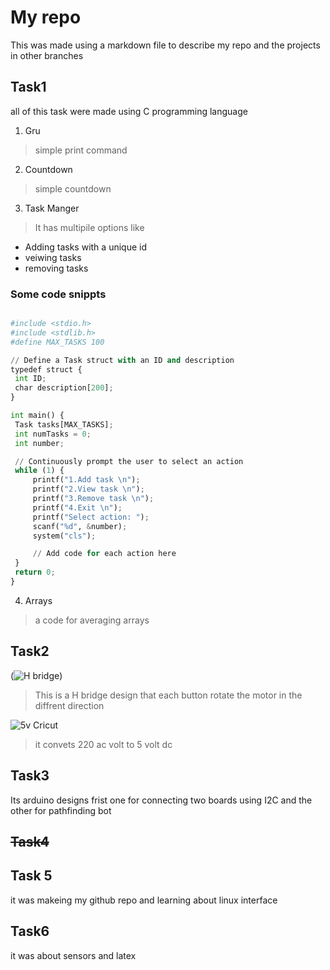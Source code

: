 # My repo 

This was made using a markdown file to describe my repo and the projects in other branches 

## Task1
all of this task were made using C programming language

 1. Gru

   > simple print command

 2. Countdown

   > simple countdown

 3. Task Manger

   > It has multipile options like

   - Adding tasks with a unique id 
   - veiwing tasks
   - removing tasks 

   ### Some code snippts ###
   ```py

   #include <stdio.h>
#include <stdlib.h>
#define MAX_TASKS 100

// Define a Task struct with an ID and description
typedef struct {
    int ID;
    char description[200];
}

int main() {
    Task tasks[MAX_TASKS];
    int numTasks = 0;
    int number;

    // Continuously prompt the user to select an action
    while (1) {
        printf("1.Add task \n");
        printf("2.View task \n");
        printf("3.Remove task \n");
        printf("4.Exit \n");
        printf("Select action: ");
        scanf("%d", &number);
        system("cls");

        // Add code for each action here
    }
    return 0;
}
   
   ```

 
 4. Arrays
 
   > a code for averaging arrays


  ## Task2

   (![**H bridge**](untitled:Untitled-1.ipynb/H%2520Bridge.jpg?jupyter-notebook))
  
  > This is a H bridge design that each button rotate the motor in the diffrent direction



  ![5v Cricut](untitled:Untitled-1.ipynb/WhatsApp%2520Image%25202023-08-17%2520at%252007.28.08.jpg?jupyter-notebook)

  > it convets 220 ac volt to 5 volt dc


  ## Task3

  Its arduino designs frist one for connecting two boards using I2C and the other for pathfinding bot

  ## ~~Task4~~ 

  ## Task 5
  it was makeing my github repo and learning about linux interface
  ## Task6
  it was about sensors and latex 

















    

